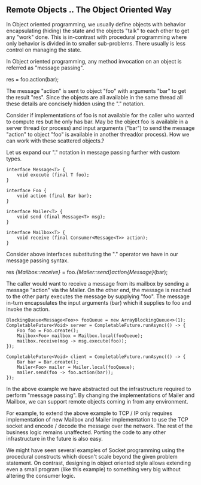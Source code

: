 ## Remote Objects .. The Object Oriented Way

In Object oriented programming, we usually define objects with behavior encapsulating (hiding) the state and the objects "talk" to each other to get any "work" done. This is in-contrast with procedural programming where only behavior is divided in to smaller sub-problems. There usually is less control on managing the state.

In Object oriented programming, any method invocation on an object is referred as "message passing". 

res = foo.action(bar);

The message "action" is sent to object "foo" with arguments "bar" to get the result "res". Since the objects are all available in the same thread all these details are concisely hidden using the "." notation.

Consider if implementations of foo is not available for the caller who wanted to compute res but he only has bar. May be the object foo is available in a server thread (or process) and input arguments ("bar") to send the message "action" to object "foo" is available in another thread(or process). How we can work with these scattered objects.?

Let us expand our "." notation in message passing further with custom types.


```
interface Message<T> {
    void execute (final T foo);
}

interface Foo {
    void action (final Bar bar);
}

interface Mailer<T> {
    void send (final Message<T> msg);
}

interface Mailbox<T> {
    void receive (final Consumer<Message<T>> action);
}
``` 

Consider above interfaces substituting the "." operator we have in our message passing syntax.

res *{Mailbox::receive}* = foo.*{Mailer::send}*action*{Message<Foo>}*(bar);

The caller would want to receive a message from its mailbox by sending a message "action" via the Mailer. On the other end, the message is reached to the other party executes the message by supplying "foo". The message in-turn encapsulates the input arguments (bar) which it supplies to foo and invoke the action.

```
BlockingQueue<Message<Foo>> fooQueue = new ArrayBlockingQueue<>(1);
CompletableFuture<Void> server = CompletableFuture.runAsync(() -> {
    Foo foo = Foo.create();
    Mailbox<Foo> mailbox = Mailbox.local(fooQueue);
    mailbox.receive(msg -> msg.execute(foo));
});

CompletableFuture<Void> client = CompletableFuture.runAsync(() -> {
    Bar bar = Bar.create();
    Mailer<Foo> mailer = Mailer.local(fooQueue);
    mailer.send(foo -> foo.action(bar));
});
``` 
In the above example we have abstracted out the infrastructure required to perform "message passing".  By changing the implementations of Mailer and Mailbox, we can support remote objects coming in from any environment.

For example, to extend the above example to TCP / IP only requires implementation of new Mailbox and Mailer implementation to use the TCP socket and encode / decode the message over the network. The rest of the business logic remains unaffected. Porting the code to any other infrastructure in the future is also easy.

We might have seen several examples of Socket programming using the procedural constructs which doesn't scale beyond the given problem statement. On contrast, designing in object oriented style allows extending even a small program (like this example) to something very big without altering the consumer logic.